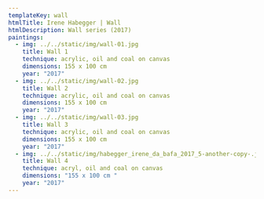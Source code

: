 ```yaml
---
templateKey: wall
htmlTitle: Irene Habegger | Wall
htmlDescription: Wall series (2017)
paintings:
  - img: ../../static/img/wall-01.jpg
    title: Wall 1
    technique: acrylic, oil and coal on canvas
    dimensions: 155 x 100 cm
    year: "2017"
  - img: ../../static/img/wall-02.jpg
    title: Wall 2
    technique: acrylic, oil and coal on canvas
    dimensions: 155 x 100 cm
    year: "2017"
  - img: ../../static/img/wall-03.jpg
    title: Wall 3
    technique: acrylic, oil and coal on canvas
    dimensions: 155 x 100 cm
    year: "2017"
  - img: ../../static/img/habegger_irene_da_bafa_2017_5-another-copy-.jpg
    title: Wall 4
    technique: acryl, oil and coal on canvas
    dimensions: "155 x 100 cm "
    year: "2017"
---
```

